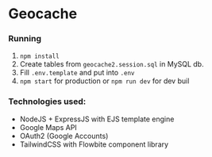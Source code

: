 # Geocache

### Running
1. `npm install`
2. Create tables from `geocache2.session.sql` in MySQL db.
3. Fill `.env.template` and put into `.env`
4. `npm start` for production or `npm run dev` for dev buil

### Technologies used:
* NodeJS + ExpressJS with EJS template engine
* Google Maps API
* OAuth2 (Google Accounts)
* TailwindCSS with Flowbite component library